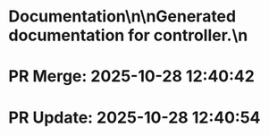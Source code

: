 # Documentation\n\nGenerated documentation for controller.\n

# PR Merge: 2025-10-28 12:40:42

# PR Update: 2025-10-28 12:40:54
